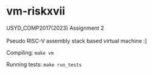 # vm-riskxvii
USYD_COMP2017(2023) Assignment 2
<br /><br />
Pseudo RISC-V assembly stack based virtual machine :]

Compiling: ``` make vm ``` 

Running tests: ``` make run_tests ```
